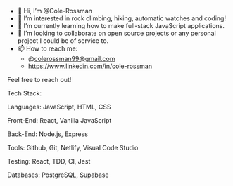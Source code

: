 - 👋 Hi, I’m @Cole-Rossman
- 👀 I’m interested in rock climbing, hiking, automatic watches and coding!
- 🌱 I’m currently learning how to make full-stack JavaScript applications.
- 💞️ I’m looking to collaborate on open source projects or any personal project I could be of service to.
- 📫 How to reach me:
     - @colerossman99@gmail.com
     - https://www.linkedin.com/in/cole-rossman
 
 Feel free to reach out!

Tech Stack: 

Languages: JavaScript, HTML, CSS

Front-End: React, Vanilla JavaScript

Back-End: Node.js, Express

Tools: Github, Git, Netlify, Visual Code Studio

Testing: React, TDD, CI, Jest

Databases: PostgreSQL, Supabase

